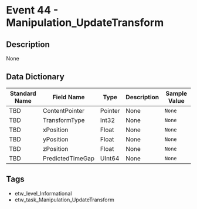 # Event 44 - Manipulation_UpdateTransform

## Description
None

## Data Dictionary
|Standard Name|Field Name|Type|Description|Sample Value|
|---|---|---|---|---|
|TBD|ContentPointer|Pointer|None|`None`|
|TBD|TransformType|Int32|None|`None`|
|TBD|xPosition|Float|None|`None`|
|TBD|yPosition|Float|None|`None`|
|TBD|zPosition|Float|None|`None`|
|TBD|PredictedTimeGap|UInt64|None|`None`|

## Tags
* etw_level_Informational
* etw_task_Manipulation_UpdateTransform